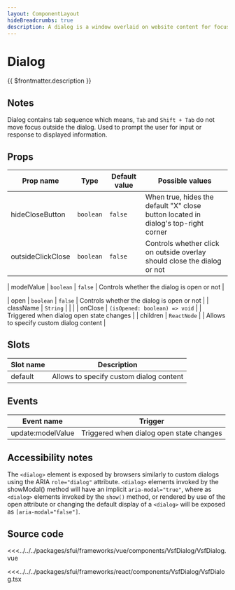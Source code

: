 ```yaml
---
layout: ComponentLayout
hideBreadcrumbs: true
description: A dialog is a window overlaid on website content for focus on primary action that requires user interaction.That is, users cannot interact with the content outside.
---
```

# Dialog

{{ $frontmatter.description }}

<Generate />

## Notes

Dialog contains tab sequence which means, `Tab` and `Shift + Tab` do not move focus outside the dialog. Used to prompt the user for input or response to displayed information.

## Props

| Prop name    | Type      | Default value | Possible values |
| ------------ | --------- | ------------- | --------------- |
| hideCloseButton | `boolean` | `false`       | When true, hides the default "X" close button located in dialog's top-right corner |
| outsideClickClose | `boolean` | `false` | Controls whether click on outside overlay should close the dialog or not |
<!-- vue -->
| modelValue | `boolean` | `false` | Controls whether the dialog is open or not |
<!-- end vue -->
<!-- react -->
| open | `boolean` | `false` | Controls whether the dialog is open or not |
| className | `String` | | |
| onClose | `(isOpened: boolean) => void` | | Triggered when dialog open state changes |
| children | `ReactNode` | | Allows to specify custom dialog content |
<!-- end react -->

<!-- vue -->
## Slots

| Slot name |         Description          |
| --------- | :--------------------------: |
| default   | Allows to specify custom dialog content |

## Events

| Event name | Trigger |
| ---------- | :-----: |
| update:modelValue | Triggered when dialog open state changes |
<!-- end vue -->

## Accessibility notes

The `<dialog>` element is exposed by browsers similarly to custom dialogs using the ARIA `role="dialog"` attribute. `<dialog>` elements invoked by the showModal() method will have an implicit `aria-modal="true"`, where as `<dialog>` elements invoked by the `show()` method, or rendered by use of the open attribute or changing the default display of a `<dialog>` will be exposed as `[aria-modal="false"]`.

## Source code

<!-- vue -->
<<<../../../packages/sfui/frameworks/vue/components/VsfDialog/VsfDialog.vue
<!-- end vue -->
<!-- react -->
<<<../../../packages/sfui/frameworks/react/components/VsfDialog/VsfDialog.tsx
<!-- end react -->
